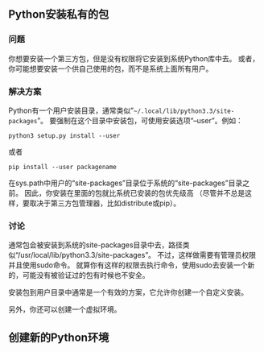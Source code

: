 ﻿## Python安装私有的包

### 问题

你想要安装一个第三方包，但是没有权限将它安装到系统Python库中去。 或者，你可能想要安装一个供自己使用的包，而不是系统上面所有用户。

### 解决方案

Python有一个用户安装目录，通常类似”`~/.local/lib/python3.3/site-packages`”。 要强制在这个目录中安装包，可使用安装选项“–user”。例如：

```
python3 setup.py install --user
```

或者

```
pip install --user packagename
```

在sys.path中用户的“site-packages”目录位于系统的“site-packages”目录之前。 因此，你安装在里面的包就比系统已安装的包优先级高 （尽管并不总是这样，要取决于第三方包管理器，比如distribute或pip）。

### 讨论

通常包会被安装到系统的site-packages目录中去，路径类似“/usr/local/lib/python3.3/site-packages”。 不过，这样做需要有管理员权限并且使用sudo命令。 就算你有这样的权限去执行命令，使用sudo去安装一个新的，可能没有被验证过的包有时候也不安全。

安装包到用户目录中通常是一个有效的方案，它允许你创建一个自定义安装。

另外，你还可以创建一个虚拟环境。



## 创建新的Python环境


